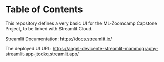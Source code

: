 
# Table of Contents



This repository defines a very basic UI for the ML-Zoomcamp Capstone Project, to
be linked with Streamlit Cloud.

Streamlit Documentation: <https://docs.streamlit.io/>

The deployed UI URL:
<https://angel-devicente-streamlit-mammography-streamlit-app-jtcdkq.streamlit.app/> 

